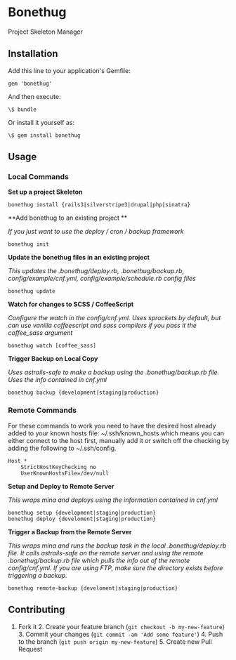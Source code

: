 Bonethug
========

Project Skeleton Manager

Installation
------------

Add this line to your application's Gemfile:

    gem 'bonethug'

And then execute:

    \$ bundle

Or install it yourself as:

    \$ gem install bonethug

Usage
-----



### Local Commands



**Set up a project Skeleton**

`bonethug install {rails3|silverstripe3|drupal|php|sinatra}`



**Add bonethug to an existing project **

*If you just want to use the deploy / cron / backup framework*

`bonethug init`



**Update the bonethug files in an existing project**

*This updates the .bonethug/deploy.rb, .bonethug/backup.rb,
config/example/cnf.yml, config/example/schedule.rb config files*

`bonethug update`



**Watch for changes to SCSS / CoffeeScript**

*Configure the watch in the config/cnf.yml.  Uses sprockets by default, but can
use vanilla coffeescript and sass compilers if you pass it the coffee_sass
argument*

`bonethug watch [coffee_sass]`



**Trigger Backup on Local Copy**

*Uses astrails-safe to make a backup using the .bonethug/backup.rb file.  Uses
the info contained in cnf.yml*

`bonethug backup {development|staging|production}`



### Remote Commands

For these commands to work you need to have the desired host already added to
your known hosts file:  ~/.ssh/known_hosts which means you can either connect to
the host first, manually add it or switch off the checking by adding the
following to ~/.ssh/config.



~~~~~~~~~~~~~~~~~~~~~~~~~~~~~~~~~~~~~~~~~~~~~~~~~~~~~~~~~~~~~~~~~~~~~~~~~~~~~~~~
Host *
    StrictHostKeyChecking no
    UserKnownHostsFile=/dev/null
~~~~~~~~~~~~~~~~~~~~~~~~~~~~~~~~~~~~~~~~~~~~~~~~~~~~~~~~~~~~~~~~~~~~~~~~~~~~~~~~



**Setup and Deploy to Remote Server**

*This wraps mina and deploys using the information contained in cnf.yml*

`bonethug setup {development|staging|production}`  
`bonethug deploy {develoment|staging|production}`



**Trigger a Backup from the Remote Server**

*This wraps mina and runs the backup task in the local .bonethug/deploy.rb file.
It calls astrails-safe on the remote server and using the remote
.bonethug/backup.rb file which pulls the info out of the remote config/cnf.yml.
If you are using FTP, make sure the directory exists before triggering a
backup.*

`bonethug remote-backup {develoment|staging|production}`

  


Contributing
------------

1.  Fork it 2. Create your feature branch (`git checkout -b my-new-feature`) 3.
    Commit your changes (`git commit -am 'Add some feature'`) 4. Push to the
    branch (`git push origin my-new-feature`) 5. Create new Pull Request
